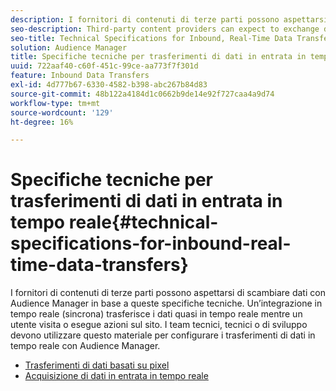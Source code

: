 ```yaml
---
description: I fornitori di contenuti di terze parti possono aspettarsi di scambiare dati con Audience Manager in base a queste specifiche tecniche. Un’integrazione in tempo reale (sincrona) trasferisce i dati quasi in tempo reale mentre un utente visita o esegue azioni sul sito. I team tecnici, tecnici o di sviluppo devono utilizzare questo materiale per configurare i trasferimenti di dati in tempo reale con Audience Manager.
seo-description: Third-party content providers can expect to exchange data with Audience Manager according to these technical specifications. A real-time (synchronous) integration transfers data in near-real time as a user visits or takes actions on your site. Technical, engineering, or development teams should use this material to help set up real-time data transfers with Audience Manager.
seo-title: Technical Specifications for Inbound, Real-Time Data Transfers
solution: Audience Manager
title: Specifiche tecniche per trasferimenti di dati in entrata in tempo reale
uuid: 722aaf40-c60f-451c-99ce-aa773f7f301d
feature: Inbound Data Transfers
exl-id: 4d777b67-6330-4582-b398-abc267b84d83
source-git-commit: 48b122a4184d1c0662b9de14e92f727caa4a9d74
workflow-type: tm+mt
source-wordcount: '129'
ht-degree: 16%

---
```


# Specifiche tecniche per trasferimenti di dati in entrata in tempo reale{#technical-specifications-for-inbound-real-time-data-transfers}

I fornitori di contenuti di terze parti possono aspettarsi di scambiare dati con Audience Manager in base a queste specifiche tecniche. Un’integrazione in tempo reale (sincrona) trasferisce i dati quasi in tempo reale mentre un utente visita o esegue azioni sul sito. I team tecnici, tecnici o di sviluppo devono utilizzare questo materiale per configurare i trasferimenti di dati in tempo reale con Audience Manager.

<!-- c_rt_realtime_intro.xml -->

* [Trasferimenti di dati basati su pixel](/help/using/integration/sending-audience-data/real-time-data-integration/pixel-based-data-transfer.md)
* [Acquisizione di dati in entrata in tempo reale](/help/using/integration/sending-audience-data/real-time-data-integration/real-time-data-transfer.md)
